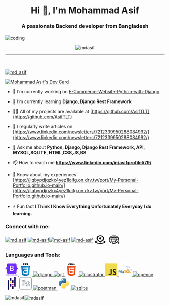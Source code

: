 <h1 align="center">Hi 👋, I'm Mohammad Asif </h1>
<h3 align="center">A passionate Backend developer from Bangladesh</h3>
<img align="center" alt="coding" height="500" width="800" src="https://cdn.dribbble.com/users/1162077/screenshots/3848914/programmer.gif">
<p align="center"> <img src="https://komarev.com/ghpvc/?username=sydulamin&label=Profile%20views&color=0e75b6&style=flat" alt="mdasif" /> </p>
<hr>
<p align="left"> <a href="https://github.com/ryo-ma/github-profile-trophy"> <img src="https://github-profile-trophy.vercel.app/?username=" alt="" /></a> </p>

<p align="left"> <a href="https://x.com/AkonAsif5" target="blank"><img src="https://img.shields.io/twitter/follow/md_asif?logo=twitter&style=for-the-badge" alt="md_asif" /></a> </p>
<a href="https://app.daily.dev/asifdailydev123"><img src="https://api.daily.dev/devcards/v2/NkBnF2L1iMsRBgoSgBKzn.png?type=default&r=hm5" width="356" alt="Mohammad Asif's Dev Card" width="400" alt="Md Asif's Dev Card"/></a>

- 🔭 I’m currently working on [E-Commerce-Website-Python-with-Django]([git@github.com:AsifTLT/Simple-E-Commerce-Website-Python-with-Django.git](https://github.com/AsifTLT/Comprehensive-Django-App))

- 🌱 I’m currently learning **Django, Django Rest Framework**

- 👨‍💻 All of my projects are available at [https://github.com/AsifTLT](https://github.com/AsifTLT)

- 📝 I regularly write articles on [https://www.linkedin.com/newsletters/7212339950288084992/](https://www.linkedin.com/newsletters/7212339950288084992/)

- 💬 Ask me about **Python, Django, Django Rest Framework, API, MYSQL,SQLITE, HTML,CSS,JS,BS**

- 📫 How to reach me **https://www.linkedin.com/in/asifprofile579/**

- 📄 Know about my experiences [https://jlqbypdjqzkx4yez1loifg.on.drv.tw/port/My-Personal-Portfolio.github.io-main/](https://jlqbypdjqzkx4yez1loifg.on.drv.tw/port/My-Personal-Portfolio.github.io-main/)

- ⚡ Fun fact **I Think I Know Everything Unfortunately Everyday I do learning.**

<h3 align="left">Connect with me:</h3>
<p align="left">
<a href="https://x.com/AkonAsif5" target="blank"><img align="center" src="https://raw.githubusercontent.com/rahuldkjain/github-profile-readme-generator/master/src/images/icons/Social/twitter.svg" alt="md_asif" height="30" width="40" /></a> <a href="https://www.linkedin.com/in/asifprofile579/" target="blank"><img align="center" src="https://raw.githubusercontent.com/rahuldkjain/github-profile-readme-generator/master/src/images/icons/Social/linked-in-alt.svg" alt="md-asif" height="30" width="40" /></a><a href="https://medium.com/@AkonAsif5" target="blank"><img align="center" src="https://raw.githubusercontent.com/rahuldkjain/github-profile-readme-generator/master/src/images/icons/Social/medium.svg" alt="md-asif" height="30" width="40" /></a> <a href="https://www.youtube.com/@TheLifeTutorial1" target="blank"><img align="center" src="https://raw.githubusercontent.com/rahuldkjain/github-profile-readme-generator/master/src/images/icons/Social/youtube.svg" alt="md-asif" height="30" width="40" /></a> </a> <a href="https://maps.app.goo.gl/ete3zT8SFfbjpKtVA" target="blank"><img align="center" src="icon/map-pin-alt-svgrepo-com.svg" alt="md-asif" height="30" width="40" /></a> <a href="https://jlqbypdjqzkx4yez1loifg.on.drv.tw/port/My-Personal-Portfolio.github.io-main/" target="blank"><img align="center" src="icon/website-click-svgrepo-com.svg" alt="md-asif" height="30" width="40" /></a> 



<h3 align="left">Languages and Tools:</h3>
<p align="left"> <a href="https://getbootstrap.com" target="_blank" rel="noreferrer"> <img src="https://raw.githubusercontent.com/devicons/devicon/master/icons/bootstrap/bootstrap-plain-wordmark.svg" alt="bootstrap" width="40" height="40"/> </a> <a href="https://www.w3schools.com/css/" target="_blank" rel="noreferrer"> <img src="https://raw.githubusercontent.com/devicons/devicon/master/icons/css3/css3-original-wordmark.svg" alt="css3" width="40" height="40"/> </a>  <a href="https://www.djangoproject.com/" target="_blank" rel="noreferrer"> <img src="https://cdn.worldvectorlogo.com/logos/django.svg" alt="django" width="40" height="40"/> </a>
  <a href="https://git-scm.com/" target="_blank" rel="noreferrer"> <img src="https://www.vectorlogo.zone/logos/git-scm/git-scm-icon.svg" alt="git" width="40" height="40"/> </a> <a href="https://www.w3.org/html/" target="_blank" rel="noreferrer"> <img src="https://raw.githubusercontent.com/devicons/devicon/master/icons/html5/html5-original-wordmark.svg" alt="html5" width="40" height="40"/> </a>
<a href="https://www.adobe.com/in/products/illustrator.html" target="_blank" rel="noreferrer"> <img src="https://www.vectorlogo.zone/logos/adobe_illustrator/adobe_illustrator-icon.svg" alt="illustrator" width="40" height="40"/> </a> 
<a href="https://developer.mozilla.org/en-US/docs/Web/JavaScript" target="_blank" rel="noreferrer"> <img src="https://raw.githubusercontent.com/devicons/devicon/master/icons/javascript/javascript-original.svg" alt="javascript" width="40" height="40"/> </a> <a href="https://www.mysql.com/" target="_blank" rel="noreferrer"> <img src="https://raw.githubusercontent.com/devicons/devicon/master/icons/mysql/mysql-original-wordmark.svg" alt="mysql" width="40" height="40"/> </a> 
<a href="https://opencv.org/" target="_blank" rel="noreferrer"> <img src="https://www.vectorlogo.zone/logos/opencv/opencv-icon.svg" alt="opencv" width="40" height="40"/> </a> <a href="https://pandas.pydata.org/" target="_blank" rel="noreferrer"> <img src="https://raw.githubusercontent.com/devicons/devicon/2ae2a900d2f041da66e950e4d48052658d850630/icons/pandas/pandas-original.svg" alt="pandas" width="40" height="40"/> </a> <a href="https://www.photoshop.com/en" target="_blank" rel="noreferrer"> <img src="https://raw.githubusercontent.com/devicons/devicon/master/icons/photoshop/photoshop-line.svg" alt="photoshop" width="40" height="40"/> </a> 
       <a href="https://postman.com" target="_blank" rel="noreferrer"> <img src="https://www.vectorlogo.zone/logos/getpostman/getpostman-icon.svg" alt="postman" width="40" height="40"/> </a> <a href="https://www.python.org" target="_blank" rel="noreferrer"> <img src="https://raw.githubusercontent.com/devicons/devicon/master/icons/python/python-original.svg" alt="python" width="40" height="40"/> </a>
<a href="https://www.sqlite.org/" target="_blank" rel="noreferrer"> <img src="https://www.vectorlogo.zone/logos/sqlite/sqlite-icon.svg" alt="sqlite" width="40" height="40"/> </a>  </p> <p><img align="left" src="https://github-readme-stats.vercel.app/api/top-langs?username=sydulamin&show_icons=true&locale=en&layout=compact" alt="mdasif" /></p> 

<p><img align="center" src="https://github-readme-streak-stats.herokuapp.com/?user=sydulamin&" alt="mdasif" /></p>
